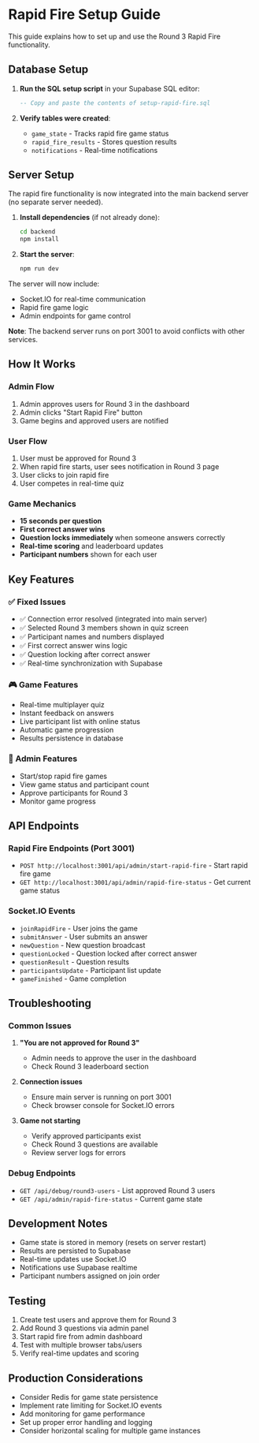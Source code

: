 # Rapid Fire Setup Guide

This guide explains how to set up and use the Round 3 Rapid Fire functionality.

## Database Setup

1. **Run the SQL setup script** in your Supabase SQL editor:
   ```sql
   -- Copy and paste the contents of setup-rapid-fire.sql
   ```

2. **Verify tables were created**:
   - `game_state` - Tracks rapid fire game status
   - `rapid_fire_results` - Stores question results
   - `notifications` - Real-time notifications

## Server Setup

The rapid fire functionality is now integrated into the main backend server (no separate server needed).

1. **Install dependencies** (if not already done):
   ```bash
   cd backend
   npm install
   ```

2. **Start the server**:
   ```bash
   npm run dev
   ```

The server will now include:
- Socket.IO for real-time communication
- Rapid fire game logic
- Admin endpoints for game control

**Note**: The backend server runs on port 3001 to avoid conflicts with other services.

## How It Works

### Admin Flow
1. Admin approves users for Round 3 in the dashboard
2. Admin clicks "Start Rapid Fire" button
3. Game begins and approved users are notified

### User Flow
1. User must be approved for Round 3
2. When rapid fire starts, user sees notification in Round 3 page
3. User clicks to join rapid fire
4. User competes in real-time quiz

### Game Mechanics
- **15 seconds per question**
- **First correct answer wins**
- **Question locks immediately** when someone answers correctly
- **Real-time scoring** and leaderboard updates
- **Participant numbers** shown for each user

## Key Features

### ✅ Fixed Issues
- ✅ Connection error resolved (integrated into main server)
- ✅ Selected Round 3 members shown in quiz screen
- ✅ Participant names and numbers displayed
- ✅ First correct answer wins logic
- ✅ Question locking after correct answer
- ✅ Real-time synchronization with Supabase

### 🎮 Game Features
- Real-time multiplayer quiz
- Instant feedback on answers
- Live participant list with online status
- Automatic game progression
- Results persistence in database

### 🔧 Admin Features
- Start/stop rapid fire games
- View game status and participant count
- Approve participants for Round 3
- Monitor game progress

## API Endpoints

### Rapid Fire Endpoints (Port 3001)
- `POST http://localhost:3001/api/admin/start-rapid-fire` - Start rapid fire game
- `GET http://localhost:3001/api/admin/rapid-fire-status` - Get current game status

### Socket.IO Events
- `joinRapidFire` - User joins the game
- `submitAnswer` - User submits an answer
- `newQuestion` - New question broadcast
- `questionLocked` - Question locked after correct answer
- `questionResult` - Question results
- `participantsUpdate` - Participant list update
- `gameFinished` - Game completion

## Troubleshooting

### Common Issues

1. **"You are not approved for Round 3"**
   - Admin needs to approve the user in the dashboard
   - Check Round 3 leaderboard section

2. **Connection issues**
   - Ensure main server is running on port 3001
   - Check browser console for Socket.IO errors

3. **Game not starting**
   - Verify approved participants exist
   - Check Round 3 questions are available
   - Review server logs for errors

### Debug Endpoints
- `GET /api/debug/round3-users` - List approved Round 3 users
- `GET /api/admin/rapid-fire-status` - Current game state

## Development Notes

- Game state is stored in memory (resets on server restart)
- Results are persisted to Supabase
- Real-time updates use Socket.IO
- Notifications use Supabase realtime
- Participant numbers assigned on join order

## Testing

1. Create test users and approve them for Round 3
2. Add Round 3 questions via admin panel
3. Start rapid fire from admin dashboard
4. Test with multiple browser tabs/users
5. Verify real-time updates and scoring

## Production Considerations

- Consider Redis for game state persistence
- Implement rate limiting for Socket.IO events
- Add monitoring for game performance
- Set up proper error handling and logging
- Consider horizontal scaling for multiple game instances